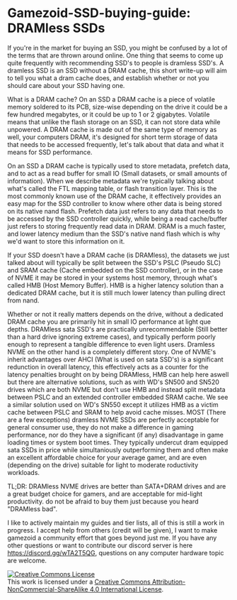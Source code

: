 # Gamezoid-SSD-buying-guide: DRAMless SSDs
If you're in the market for buying an SSD, you might be confused by a lot of the terms that are thrown around online. One thing that seems to come up quite frequently with recommending SSD's to people is dramless SSD's. A dramless SSD is an SSD without a DRAM cache, this short write-up will aim to tell you what a dram cache does, and establish whether or not you should care about your SSD having one.

What is a DRAM cache? On an SSD a DRAM cache is a piece of volatile memory soldered to its PCB, size-wise depending on the drive it could be a few hundred megabytes, or it could be up to 1 or 2 gigabytes. Volatile means that unlike the flash storage on an SSD, it can not store data while unpowered. A DRAM cache is made out of the same type of memory as well, your computers DRAM, it's designed for short term storage of data that needs to be accessed frequently, let's talk about that data and what it means for SSD performance.

On an SSD a DRAM cache is typically used to store metadata, prefetch data, and to act as a read buffer for small IO (Small datasets, or small amounts of information). When we describe metadata we're typically talking about what's called the FTL mapping table, or flash transition layer. This is the most commonly known use of the DRAM cache, it effectively provides an easy map for the SSD controller to know where other data is being stored on its native nand flash. Prefetch data just refers to any data that needs to be accessed by the SSD controller quickly, while being a read cache/buffer just refers to storing frequently read data in DRAM. DRAM is a much faster, and lower latency medium than the SSD's native nand flash which is why we'd want to store this information on it.

If your SSD doesn't have a DRAM cache (is DRAMless), the datasets we just talked about will typically be split between the SSD's PSLC (Pseudo SLC) and SRAM cache (Cache embedded on the SSD controller), or in the case of NVME it may be stored in your systems host memory, through what's called HMB (Host Memory Buffer). HMB is a higher latency solution than a dedicated DRAM cache, but it is still much lower latency than pulling direct from nand.  

Whether or not it really matters depends on the drive, without a dedicated DRAM cache you are primarily hit in small IO performance at light que depths. DRAMless sata SSD's are practically unrecommendable (Still better than a hard drive ignoring extreme cases), and typically perform poorly enough to represent a tangible difference to even light users. Dramless NVME on the other hand is a completely different story. One of NVME's inherit advantages over AHCI (What is used on sata SSD's) is a significant redunction in overall latency, this effectively acts as a counter for the latency penalties brought on by being DRAMless, HMB can help here aswell but there are alternative solutions, such as with WD's SN500 and SN520 drives which are both NVME but don't use HMB and instead split metadata between PSLC and an extended controller embedded SRAM cache. We see a similar solution used on WD's SN550 except it utilizes HMB as a victim cache between PSLC and SRAM to help avoid cache misses. MOST (There are a few exceptions) dramless NVME SSDs are perfectly acceptable for general consumer use, they do not make a difference in gaming performance, nor do they have a significant (if any) disadvantage in game loading times or system boot times. They typically undercut dram equipped sata SSDs in price while simultaniously outperforming them and often make an excellent affordable choice for your average gamer, and are even (depending on the drive) suitable for light to moderate roductivity workloads.

TL;DR: DRAMless NVME drives are better than SATA+DRAM drives and are a great budget choice for gamers, and are acceptable for mid-light productivity. do not be afraid to buy them just because you heard "DRAMless bad".

I like to actively maintain my guides and tier lists, all of this is still a work in progress. I accept help from others (credit will be given), I want to make gamezoid a community effort that goes beyond just me. If you have any other questions or want to contribute our discord server is here https://discord.gg/wTA2T5QG, questions on any computer hardware topic are welcome.

<a rel="license" href="http://creativecommons.org/licenses/by-nc-sa/4.0/"><img alt="Creative Commons License" style="border-width:0" src="https://i.creativecommons.org/l/by-nc-sa/4.0/88x31.png" /></a><br />This work is licensed under a <a rel="license" href="http://creativecommons.org/licenses/by-nc-sa/4.0/">Creative Commons Attribution-NonCommercial-ShareAlike 4.0 International License</a>.
